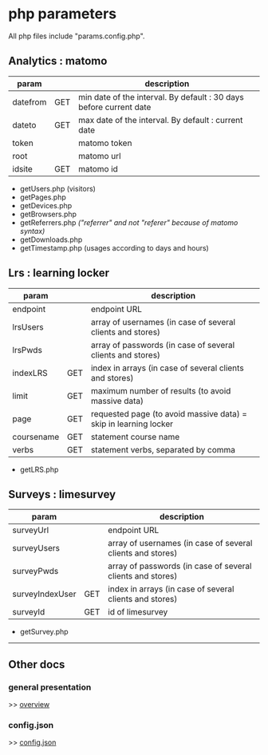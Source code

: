 # php parameters

All php files include "params.config.php".

## Analytics : matomo

| param           |     | description                                                          |
|-----------------|-----|----------------------------------------------------------------------|
| datefrom        | GET | min date of the interval. By default : 30 days before current date   |
| dateto          | GET | max date of the interval. By default : current date                  |
| token           |     | matomo token                                                         |
| root            |     | matomo url                                                           |
| idsite          | GET | matomo id                                                            | 

* getUsers.php (visitors)
* getPages.php
* getDevices.php
* getBrowsers.php
* getReferrers.php <i>("referrer" and not "referer" because of matomo syntax)</i>
* getDownloads.php
* getTimestamp.php (usages according to days and hours)

## Lrs : learning locker

| param           |     | description                                                      |
|-----------------|-----|------------------------------------------------------------------|
| endpoint        |     | endpoint URL                                                     |
| lrsUsers        |     | array of usernames (in case of several clients and stores)       |
| lrsPwds         |     | array of passwords (in case of several clients and stores)       |
| indexLRS        | GET | index in arrays (in case of several clients and stores)          |
| limit           | GET | maximum number of results (to avoid massive data)                |
| page            | GET | requested page (to avoid massive data) = skip in learning locker |
| coursename      | GET | statement course name                                            | 
| verbs           | GET | statement verbs, separated by comma                              |

* getLRS.php

## Surveys : limesurvey

| param           |     | description                                                |
|-----------------|-----|------------------------------------------------------------|
| surveyUrl       |     | endpoint URL                                               |
| surveyUsers     |     | array of usernames (in case of several clients and stores) |
| surveyPwds      |     | array of passwords (in case of several clients and stores) |
| surveyIndexUser | GET | index in arrays (in case of several clients and stores)    |
| surveyId        | GET | id of limesurvey                                           |

* getSurvey.php

---

## Other docs

### general presentation
\>\> [overview](../../README.md)

### config.json
\>\> [config.json](../conf-app/CONFIG.md)
